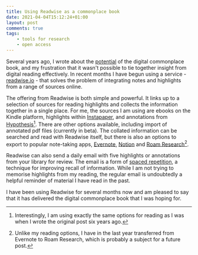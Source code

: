 ```yaml
---
title: Using Readwise as a commonplace book
date: 2021-04-04T15:12:24+01:00
layout: post
comments: true
tags:
    - tools for research
    - open access
---
```


Several years ago, I wrote about the [potential](https://stevenhill.org.uk/on-commonplace-books/) of the digital commonplace book, and my frustration that it wasn't possible to tie together insight from digital reading effectively. In recent months I have begun using a service - [readwise.io](https://readwise.io/) - that solves the problem of integrating notes and highlights from a range of sources online.  

The offering from Readwise is both simple and powerful. It links up to a selection of sources for reading highlights and collects the information together in a single place. For me, the sources I am using are ebooks on the Kindle platform, highlights within [Instapaper](https://www.instapaper.com/), and annotations from [Hypothesis](https://web.hypothes.is/)[^1]. There are other options available, including import of annotated pdf files (currently in beta). The collated information can be searched and read with Readwise itself, but there is also an options to export to popular note-taking apps, [Evernote](https://evernote.com/), [Notion](https://www.notion.so/) and [Roam Research](https://roamresearch.com/)[^2].  

[^1]: Interestingly, I am using exactly the same options for reading as I was when I wrote the original post six years ago.  

[^2]: Unlike my reading options, I have in the last year transferred from Evernote to Roam Research, which is probably a subject for a future post.  

Readwise can also send a daily email with five highlights or annotations from your library for review. The email is a form of [spaced repetition](https://en.wikipedia.org/wiki/Spaced_repetition), a technique for improving recall of information. While I am not trying to memorise highlights from my reading, the regular email is undoubtedly a helpful reminder of material I have read in the past.  

I have been using Readwise for several months now and am pleased to say that it has delivered the digital commonplace book that I was hoping for.  
